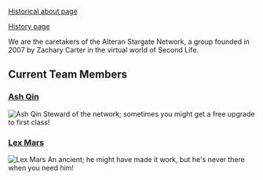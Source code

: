 [Historical about page](https://www.alpha-fox.com/oldabout/)

[History page](https://www.alpha-fox.com/asn/history)

We are the caretakers of the Alteran Stargate Network, a group founded in 2007 by Zachary Carter in the virtual world of
Second Life.

## Current Team Members

### [Ash Qin](https://my.secondlife.com/ash.qin)

![Ash Qin](https://images.alpha-fox.com/sl/ash.qin.png "Ash Qin")
Steward of the network; sometimes you might get a free upgrade to first class!

### [Lex Mars](https://my.secondlife.com/lex.mars)

![Lex Mars](https://images.alpha-fox.com/sl/lex.mars.png "Lex Mars")
An ancient; he might have made it work, but he's never there when you need him!
